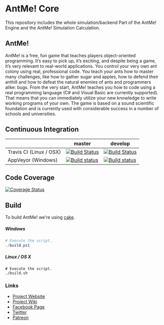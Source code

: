 # AntMe! Core

This repository includes the whole simulation/backend Part of the AntMe! Engine and the AntMe! Simulation Calculation.

## AntMe!

AntMe! is a free, fun game that teaches players object-oriented programming. It’s easy to pick up, it’s exciting, and despite being a game, it’s very relevant to real-world applications. You control your very own ant colony using real, professional code. You teach your ants how to master many challenges, like how to gather sugar and apples, how to defend their anthill and how to defeat the natural enemies of ants and programmers alike: bugs. From the very start, AntMe! teaches you how to code using a real programming language (C# and Visual Basic are currently supported). That means that you can immediately utilize your new knowledge to write working programs of your own. The game is based on a sound scientific foundation and is currently used with considerable success in a number of schools and universities.

## Continuous Integration

|  | master | develop |
| --- | ----- | ---- |
| Travis CI (Linux / OSX) | [![Build Status](https://travis-ci.org/AntMeNet/AntMeCore.svg?branch=master)](https://travis-ci.org/AntMeNet/AntMeCore) | [![Build Status](https://travis-ci.org/AntMeNet/AntMeCore.svg?branch=develop)](https://travis-ci.org/AntMeNet/AntMeCore) |
| AppVeyor (Windows) | [![Build status](https://ci.appveyor.com/api/projects/status/tm398jnj830c44h8/branch/master?svg=true)](https://ci.appveyor.com/project/reicheltp/antmecore/branch/master) | [![Build status](https://ci.appveyor.com/api/projects/status/tm398jnj830c44h8/branch/master?svg=true)](https://ci.appveyor.com/project/reicheltp/antmecore/branch/develop) |

## Code Coverage

[![Coverage Status](https://coveralls.io/repos/github/AntMeNet/AntMeCore/badge.svg?branch=develop)](https://coveralls.io/github/AntMeNet/AntMeCore?branch=develop)

## Build

To build AntMe! we're using [cake](http://cakebuild.net).

##### Windows

```powershell
# Execute the script.
./build.ps1
```

##### Linux / OS X

```console
# Execute the script.
./build.sh
```

### Links
* [Project Website](http://www.antme.net/en/)
* [Project Wiki](http://wiki.antme.net/en)
* [Facebook Page](https://www.facebook.com/antme2/)
* [Twitter](http://www.twitter.com/bobstriker)
* [Patreon](http://www.patreon.com/bobstriker)
